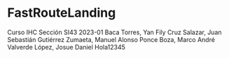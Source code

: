 # FastRouteLanding
Curso IHC Sección SI43 2023-01
Baca Torres, Yan Fily
Cruz Salazar, Juan Sebastián
Gutiérrez Zumaeta, Manuel Alonso
Ponce Boza, Marco André
Valverde López, Josue Daniel
Hola12345
